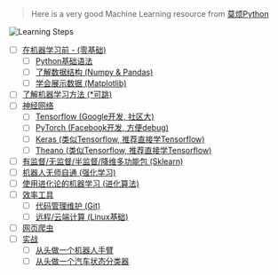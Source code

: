 > Here is a very good Machine Learning resource from [莫烦Python](https://morvanzhou.github.io/)

![Learning Steps](https://morvanzhou.github.io/static/img/description/learning_step_flowchart.png)

- [ ] [在机器学习前 - (零基础)](https://morvanzhou.github.io/tutorials/python-basic/)
  - [ ] [Python基础语法](https://morvanzhou.github.io/tutorials/python-basic/basic/)
  - [ ] [了解数据结构 (Numpy & Pandas)](https://morvanzhou.github.io/tutorials/data-manipulation/np-pd/)
  - [ ] [学会展示数据 (Matplotlib)](https://morvanzhou.github.io/tutorials/data-manipulation/plt/)
- [ ] [了解机器学习方法 (*可跳)](https://morvanzhou.github.io/tutorials/machine-learning/ML-intro/)
- [ ] [神经网络](https://morvanzhou.github.io/learning-steps/)
  - [ ] [Tensorflow (Google开发, 社区大)](https://morvanzhou.github.io/tutorials/machine-learning/tensorflow/)
  - [ ] [PyTorch (Facebook开发, 方便debug)](https://morvanzhou.github.io/tutorials/machine-learning/torch/)
  - [ ] [Keras (类似Tensorflow, 推荐直接学Tensorflow)](https://morvanzhou.github.io/tutorials/machine-learning/keras/)
  - [ ] [Theano (类似Tensorflow, 推荐直接学Tensorflow)](https://morvanzhou.github.io/tutorials/machine-learning/theano/)
- [ ] [有监督/无监督/半监督/降维多功能包 (Sklearn)](https://morvanzhou.github.io/tutorials/machine-learning/sklearn/)
- [ ] [机器人无师自通 (强化学习)](https://morvanzhou.github.io/tutorials/machine-learning/reinforcement-learning/)
- [ ] [使用进化论的机器学习 (进化算法)](https://morvanzhou.github.io/tutorials/machine-learning/evolutionary-algorithm/)
- [ ] [效率工具](https://morvanzhou.github.io/tutorials/others/)
  - [ ] [代码管理维护 (Git)](https://morvanzhou.github.io/tutorials/others/git/)
  - [ ] [远程/云端计算 (Linux基础)](https://morvanzhou.github.io/tutorials/others/linux-basic/)
- [ ] [网页爬虫](https://morvanzhou.github.io/tutorials/data-manipulation/scraping/)
- [ ] [实战](https://morvanzhou.github.io/tutorials/machine-learning/ML-practice/)
  - [ ] [从头做一个机器人手臂](https://morvanzhou.github.io/tutorials/machine-learning/ML-practice/RL-build-arm-from-scratch1/)
  - [ ] [从头做一个汽车状态分类器](https://morvanzhou.github.io/tutorials/machine-learning/ML-practice/build-car-classifier-from-scratch1/)
